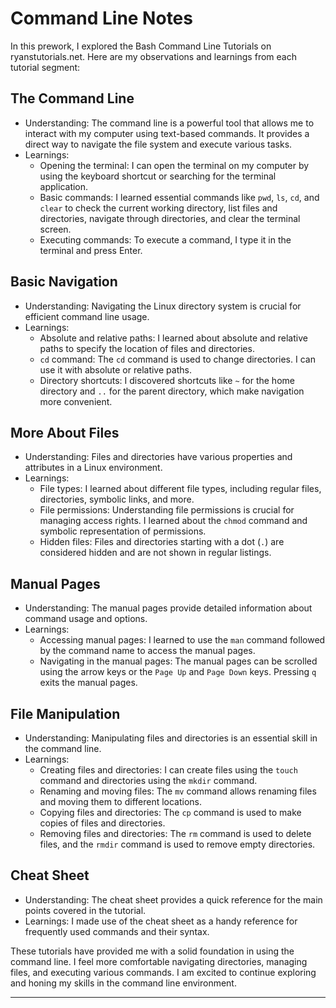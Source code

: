 # Command Line Notes

In this prework, I explored the Bash Command Line Tutorials on ryanstutorials.net. Here are my observations and learnings from each tutorial segment:

## The Command Line

- Understanding: The command line is a powerful tool that allows me to interact with my computer using text-based commands. It provides a direct way to navigate the file system and execute various tasks.
- Learnings:
  - Opening the terminal: I can open the terminal on my computer by using the keyboard shortcut or searching for the terminal application.
  - Basic commands: I learned essential commands like `pwd`, `ls`, `cd`, and `clear` to check the current working directory, list files and directories, navigate through directories, and clear the terminal screen.
  - Executing commands: To execute a command, I type it in the terminal and press Enter.

## Basic Navigation

- Understanding: Navigating the Linux directory system is crucial for efficient command line usage.
- Learnings:
  - Absolute and relative paths: I learned about absolute and relative paths to specify the location of files and directories.
  - `cd` command: The `cd` command is used to change directories. I can use it with absolute or relative paths.
  - Directory shortcuts: I discovered shortcuts like `~` for the home directory and `..` for the parent directory, which make navigation more convenient.

## More About Files

- Understanding: Files and directories have various properties and attributes in a Linux environment.
- Learnings:
  - File types: I learned about different file types, including regular files, directories, symbolic links, and more.
  - File permissions: Understanding file permissions is crucial for managing access rights. I learned about the `chmod` command and symbolic representation of permissions.
  - Hidden files: Files and directories starting with a dot (`.`) are considered hidden and are not shown in regular listings.

## Manual Pages

- Understanding: The manual pages provide detailed information about command usage and options.
- Learnings:
  - Accessing manual pages: I learned to use the `man` command followed by the command name to access the manual pages.
  - Navigating in the manual pages: The manual pages can be scrolled using the arrow keys or the `Page Up` and `Page Down` keys. Pressing `q` exits the manual pages.

## File Manipulation

- Understanding: Manipulating files and directories is an essential skill in the command line.
- Learnings:
  - Creating files and directories: I can create files using the `touch` command and directories using the `mkdir` command.
  - Renaming and moving files: The `mv` command allows renaming files and moving them to different locations.
  - Copying files and directories: The `cp` command is used to make copies of files and directories.
  - Removing files and directories: The `rm` command is used to delete files, and the `rmdir` command is used to remove empty directories.

## Cheat Sheet

- Understanding: The cheat sheet provides a quick reference for the main points covered in the tutorial.
- Learnings: I made use of the cheat sheet as a handy reference for frequently used commands and their syntax.

These tutorials have provided me with a solid foundation in using the command line. I feel more comfortable navigating directories, managing files, and executing various commands. I am excited to continue exploring and honing my skills in the command line environment.

---

